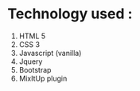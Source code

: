 
# Technology used : 
1. HTML 5
2. CSS 3
3. Javascript (vanilla)
4. Jquery
5. Bootstrap
6. MixItUp plugin
 

